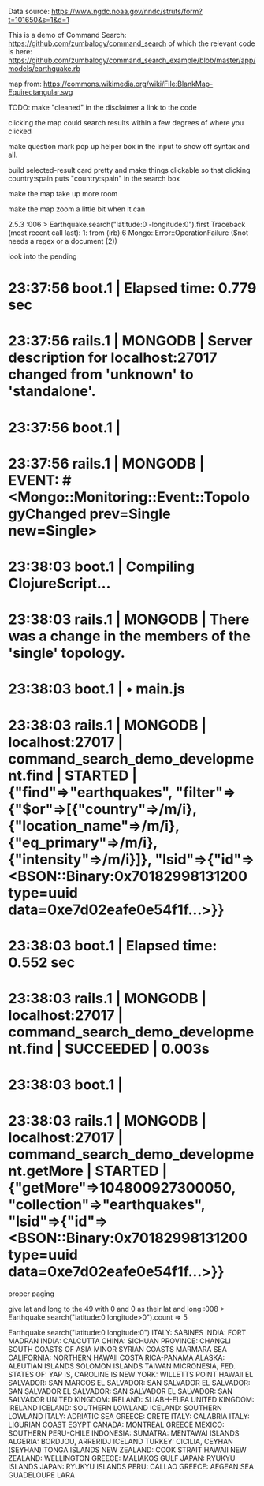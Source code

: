 Data source: https://www.ngdc.noaa.gov/nndc/struts/form?t=101650&s=1&d=1

This is a demo of Command Search: https://github.com/zumbalogy/command_search
of which the relevant code is here: https://github.com/zumbalogy/command_search_example/blob/master/app/models/earthquake.rb

map from: https://commons.wikimedia.org/wiki/File:BlankMap-Equirectangular.svg



TODO:
make "cleaned" in the disclaimer a link to the code

clicking the map could search results within a few degrees of where you clicked

make question mark pop up helper box in the input to show off syntax and all. 

build selected-result card pretty and make things clickable so that clicking country:spain puts "country:spain" in the search box

make the map take up more room

make the map zoom a little bit when it can

2.5.3 :006 > Earthquake.search("latitude:0 -longitude:0").first
Traceback (most recent call last):
        1: from (irb):6
Mongo::Error::OperationFailure ($not needs a regex or a document (2))

look into the pending
# 23:37:56 boot.1  | Elapsed time: 0.779 sec
# 23:37:56 rails.1 | MONGODB | Server description for localhost:27017 changed from 'unknown' to 'standalone'.
# 23:37:56 boot.1  |
# 23:37:56 rails.1 | MONGODB | EVENT: #<Mongo::Monitoring::Event::TopologyChanged prev=Single new=Single>
# 23:38:03 boot.1  | Compiling ClojureScript...
# 23:38:03 rails.1 | MONGODB | There was a change in the members of the 'single' topology.
# 23:38:03 boot.1  | • main.js
# 23:38:03 rails.1 | MONGODB | localhost:27017 | command_search_demo_development.find | STARTED | {"find"=>"earthquakes", "filter"=>{"$or"=>[{"country"=>/m/i}, {"location_name"=>/m/i}, {"eq_primary"=>/m/i}, {"intensity"=>/m/i}]}, "lsid"=>{"id"=><BSON::Binary:0x70182998131200 type=uuid data=0xe7d02eafe0e54f1f...>}}
# 23:38:03 boot.1  | Elapsed time: 0.552 sec
# 23:38:03 rails.1 | MONGODB | localhost:27017 | command_search_demo_development.find | SUCCEEDED | 0.003s
# 23:38:03 boot.1  |
# 23:38:03 rails.1 | MONGODB | localhost:27017 | command_search_demo_development.getMore | STARTED | {"getMore"=>104800927300050, "collection"=>"earthquakes", "lsid"=>{"id"=><BSON::Binary:0x70182998131200 type=uuid data=0xe7d02eafe0e54f1f...>}}

proper paging

give lat and long to the 49 with 0 and 0 as their lat and long
:008 > Earthquake.search("latitude:0 longitude>0").count
 => 5

Earthquake.search("latitude:0 longitude:0")
ITALY: SABINES
INDIA: FORT MADRAN
INDIA: CALCUTTA
CHINA: SICHUAN PROVINCE: CHANGLI
SOUTH COASTS OF ASIA MINOR
SYRIAN COASTS
MARMARA SEA
CALIFORNIA: NORTHERN
HAWAII
COSTA RICA-PANAMA
ALASKA: ALEUTIAN ISLANDS
SOLOMON ISLANDS
TAIWAN
MICRONESIA, FED. STATES OF: YAP IS, CAROLINE IS
NEW YORK: WILLETTS POINT
HAWAII
EL SALVADOR: SAN MARCOS
EL SALVADOR: SAN SALVADOR
EL SALVADOR: SAN SALVADOR
EL SALVADOR: SAN SALVADOR
EL SALVADOR: SAN SALVADOR
UNITED KINGDOM: IRELAND: SLIABH-ELPA
UNITED KINGDOM: IRELAND
ICELAND: SOUTHERN LOWLAND
ICELAND: SOUTHERN LOWLAND
ITALY: ADRIATIC SEA
GREECE: CRETE
ITALY: CALABRIA
ITALY: LIGURIAN COAST
EGYPT
CANADA: MONTREAL
GREECE
MEXICO: SOUTHERN
PERU-CHILE
INDONESIA: SUMATRA: MENTAWAI ISLANDS
ALGERIA: BORDJOU, ARRERIDJ
ICELAND
TURKEY: CICILIA, CEYHAN (SEYHAN)
TONGA ISLANDS
NEW ZEALAND: COOK STRAIT
HAWAII
NEW ZEALAND: WELLINGTON
GREECE: MALIAKOS GULF
JAPAN: RYUKYU ISLANDS
JAPAN: RYUKYU ISLANDS
PERU: CALLAO
GREECE: AEGEAN SEA
GUADELOUPE
LARA
